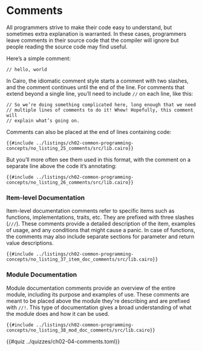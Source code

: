 # Comments

All programmers strive to make their code easy to understand, but sometimes extra explanation is warranted. In these cases, programmers leave comments in their source code that the compiler will ignore but people reading the source code may find useful.

Here’s a simple comment:

```rust,noplayground
// hello, world
```

In Cairo, the idiomatic comment style starts a comment with two slashes, and the comment continues until the end of the line. For comments that extend beyond a single line, you’ll need to include `//` on each line, like this:

```rust,noplayground
// So we’re doing something complicated here, long enough that we need
// multiple lines of comments to do it! Whew! Hopefully, this comment will
// explain what’s going on.
```

Comments can also be placed at the end of lines containing code:

```rust,noplayground
{{#include ../listings/ch02-common-programming-concepts/no_listing_25_comments/src/lib.cairo}}
```

But you’ll more often see them used in this format, with the comment on a separate line above the code it’s annotating:

```rust,noplayground
{{#include ../listings/ch02-common-programming-concepts/no_listing_26_comments/src/lib.cairo}}
```

### Item-level Documentation

Item-level documentation comments refer to specific items such as functions, implementations, traits, etc. They are prefixed with three slashes (`///`). These comments provide a detailed description of the item, examples of usage, and any conditions that might cause a panic. In case of functions, the comments may also include separate sections for parameter and return value descriptions.

```rust,noplayground
{{#include ../listings/ch02-common-programming-concepts/no_listing_37_item_doc_comments/src/lib.cairo}}
```

### Module Documentation

Module documentation comments provide an overview of the entire module, including its purpose and examples of use. These comments are meant to be placed above the module they're describing and are prefixed with `//!`. This type of documentation gives a broad understanding of what the module does and how it can be used.

```rust,noplayground
{{#include ../listings/ch02-common-programming-concepts/no_listing_38_mod_doc_comments/src/lib.cairo}}
```

{{#quiz ../quizzes/ch02-04-comments.toml}}
